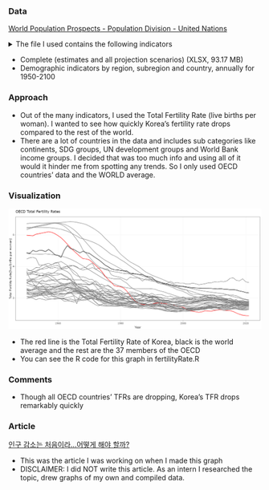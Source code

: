 ### Data

[World Population Prospects - Population Division - United Nations](https://population.un.org/wpp/Download/Standard/MostUsed/)

<details>
<summary>The file I used contains the following indicators</summary>

    - Total Population, as of 1 January (thousands)
    - Total Population, as of 1 July (thousands)
    - Male Population, as of 1 July (thousands)
    - Female Population, as of 1 July (thousands)
    - Population Density, as of 1 July (persons per square km) (UPDATED on 14 July 2022)
    - Population Sex Ratio, as of 1 July (males per 100 females)
    - Median Age, as of 1 July (years)
    - Natural Change, Births minus Deaths (thousands)
    - Rate of Natural Change (per 1,000 population)
    - Population Change (thousands)
    - Population Growth Rate (percentage)
    - Population Annual Doubling Time (years)
    - Births (thousands)
    - Births by women aged 15 to 19 (thousands)
    - Crude Birth Rate (births per 1,000 population)
    - Total Fertility Rate (live births per woman)
    - Net Reproduction Rate (surviving daughters per woman)
    - Mean Age Childbearing (years)
    - Sex Ratio at Birth (males per 100 female births)
    - Total Deaths (thousands)
    - Male Deaths (thousands)
    - Female Deaths (thousands)
    - Crude Death Rate (deaths per 1,000 population)
    - Life Expectancy at Birth, both sexes (years)
    - Male Life Expectancy at Birth (years)
    - Female Life Expectancy at Birth (years)
    - Life Expectancy at Age 15, both sexes (years)
    - Male Life Expectancy at Age 15 (years)
    - Female Life Expectancy at Age 15 (years)
    - Life Expectancy at Age 65, both sexes (years)
    - Male Life Expectancy at Age 65 (years)
    - Female Life Expectancy at Age 65 (years)
    - Life Expectancy at Age 80, both sexes (years)
    - Male Life Expectancy at Age 80 (years)
    - Female Life Expectancy at Age 80 (years)
    - Infant Deaths, under age 1 (thousands)
    - Infant Mortality Rate (infant deaths per 1,000 live births)
    - Live Births Surviving to Age 1 (thousands)
    - Under-Five Deaths, under age 5 (thousands)
    - Under-Five Mortality (deaths under age 5 per 1,000 live births)
    - Mortality before Age 40, both sexes (deaths under age 40 per 1,000 live births)
    - Male Mortality before Age 40 (deaths under age 40 per 1,000 male live births)
    - Female Mortality before Age 40 (deaths under age 40 per 1,000 female live births)
    - Mortality before Age 60, both sexes (deaths under age 60 per 1,000 live births)
    - Male Mortality before Age 60 (deaths under age 60 per 1,000 male live births)
    - Female Mortality before Age 60 (deaths under age 60 per 1,000 female live births)
    - Mortality between Age 15 and 50, both sexes (deaths under age 50 per 1,000 alive at age 15)
    - Male Mortality between Age 15 and 50 (deaths under age 50 per 1,000 males alive at age 15)
    - Female Mortality between Age 15 and 50 (deaths under age 50 per 1,000 females alive at age 15)
    - Mortality between Age 15 and 60, both sexes (deaths under age 60 per 1,000 alive at age 15)
    - Male Mortality between Age 15 and 60 (deaths under age 60 per 1,000 males alive at age 15)
    - Female Mortality between Age 15 and 60 (deaths under age 60 per 1,000 females alive at age 15)
    - Net Number of Migrants (thousands)
    - Net Migration Rate (per 1,000 population)
    
</details>

- Complete (estimates and all projection scenarios) (XLSX, 93.17 MB)
- Demographic indicators by region, subregion and country, annually for 1950-2100

### Approach

- Out of the many indicators, I used the Total Fertility Rate (live births per woman). I wanted to see how quickly Korea’s fertility rate drops compared to the rest of the world.
- There are a lot of countries in the data and includes sub categories like continents, SDG groups, UN development groups and World Bank income groups. I decided that was too much info and using all of it would it hinder me from spotting any trends. So I only used OECD countries’ data and the WORLD average.

### Visualization
![Alt text](https://github.com/haeramee/SBS-datajournalism-intern/blob/main/mabunews/01.%20Population%20Decline/TFR.png?raw=true)

- The red line is the Total Fertility Rate of Korea, black is the world average and the rest are the 37 members of the OECD
- You can see the R code for this graph in fertilityRate.R 

### Comments

- Though all OECD countries’ TFRs are dropping, Korea’s TFR drops remarkably quickly

### Article

[인구 감소는 처음이라...어떻게 해야 할까?](https://premium.sbs.co.kr/article/zcK7ME96D_R)

- This was the article I was working on when I made this graph
- DISCLAIMER: I did NOT write this article. As an intern I researched the topic, drew graphs of my own and compiled data.

